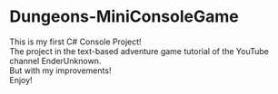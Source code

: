 # Dungeons-MiniConsoleGame  
This is my first C# Console Project!  
The project in the text-based adventure game tutorial of the YouTube channel EnderUnknown.  
But with my improvements!  
Enjoy!  
